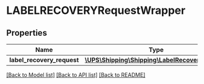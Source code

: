# LABELRECOVERYRequestWrapper

## Properties
Name | Type | Description | Notes
------------ | ------------- | ------------- | -------------
**label_recovery_request** | [**\UPS\Shipping\Shipping\LabelRecoveryRequest**](LabelRecoveryRequest.md) |  | 

[[Back to Model list]](../../README.md#documentation-for-models) [[Back to API list]](../../README.md#documentation-for-api-endpoints) [[Back to README]](../../README.md)

